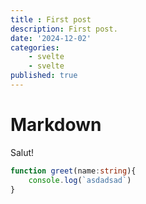 ```yaml
---
title : First post
description: First post.
date: '2024-12-02'
categories: 
    - svelte
    - svelte
published: true
---
```


# Markdown
Salut!
```ts
function greet(name:string){
    console.log(`asdadsad`)
}

```